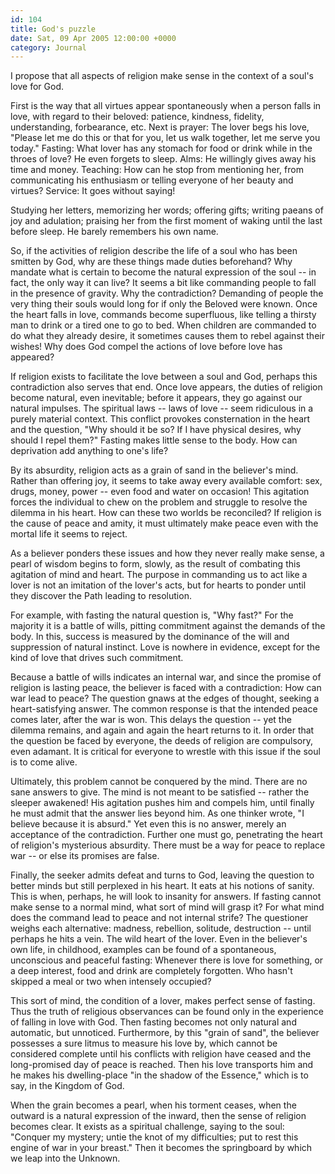 ```yaml
---
id: 104
title: God's puzzle
date: Sat, 09 Apr 2005 12:00:00 +0000
category: Journal
---
```


I propose that all aspects of religion make sense in the context of a
soul's love for God.

First is the way that all virtues appear spontaneously when a person
falls in love, with regard to their beloved: patience, kindness,
fidelity, understanding, forbearance, etc.  Next is prayer: The lover
begs his love, "Please let me do this or that for you, let us walk
together, let me serve you today."  Fasting: What lover has any stomach
for food or drink while in the throes of love?  He even forgets to
sleep.  Alms: He willingly gives away his time and money.  Teaching: How
can he stop from mentioning her, from communicating his enthusiasm or
telling everyone of her beauty and virtues?  Service: It goes without
saying!

Studying her letters, memorizing her words; offering gifts; writing
paeans of joy and adulation; praising her from the first moment of
waking until the last before sleep.  He barely remembers his own name.

So, if the activities of religion describe the life of a soul who has
been smitten by God, why are these things made duties beforehand?  Why
mandate what is certain to become the natural expression of the soul --
in fact, the only way it can live?  It seems a bit like commanding
people to fall in the presence of gravity.  Why the contradiction?
Demanding of people the very thing their souls would long for if only
the Beloved were known.  Once the heart falls in love, commands become
superfluous, like telling a thirsty man to drink or a tired one to go to
bed.  When children are commanded to do what they already desire, it
sometimes causes them to rebel against their wishes!  Why does God
compel the actions of love before love has appeared?

If religion exists to facilitate the love between a soul and God,
perhaps this contradiction also serves that end.  Once love appears, the
duties of religion become natural, even inevitable; before it appears,
they go against our natural impulses.  The spiritual laws -- laws of
love -- seem ridiculous in a purely material context.  This conflict
provokes consternation in the heart and the question, "Why should it be
so?  If I have physical desires, why should I repel them?"  Fasting
makes little sense to the body.  How can deprivation add anything to
one's life?

By its absurdity, religion acts as a grain of sand in the believer's
mind.  Rather than offering joy, it seems to take away every available
comfort: sex, drugs, money, power -- even food and water on occasion!
This agitation forces the individual to chew on the problem and struggle
to resolve the dilemma in his heart.  How can these two worlds be
reconciled?  If religion is the cause of peace and amity, it must
ultimately make peace even with the mortal life it seems to reject.

As a believer ponders these issues and how they never really make sense,
a pearl of wisdom begins to form, slowly, as the result of combating
this agitation of mind and heart.  The purpose in commanding us to act
like a lover is not an imitation of the lover's acts, but for hearts to
ponder until they discover the Path leading to resolution.

For example, with fasting the natural question is, "Why fast?"  For the
majority it is a battle of wills, pitting commitment against the demands
of the body.  In this, success is measured by the dominance of the will
and suppression of natural instinct.  Love is nowhere in evidence,
except for the kind of love that drives such commitment.

Because a battle of wills indicates an internal war, and since the
promise of religion is lasting peace, the believer is faced with a
contradiction: How can war lead to peace?  The question gnaws at the
edges of thought, seeking a heart-satisfying answer.  The common
response is that the intended peace comes later, after the war is won.
This delays the question -- yet the dilemma remains, and again and again
the heart returns to it.  In order that the question be faced by
everyone, the deeds of religion are compulsory, even adamant.  It is
critical for everyone to wrestle with this issue if the soul is to come
alive.

Ultimately, this problem cannot be conquered by the mind.  There are no
sane answers to give.  The mind is not meant to be satisfied -- rather
the sleeper awakened!  His agitation pushes him and compels him, until
finally he must admit that the answer lies beyond him.  As one thinker
wrote, "I believe because it is absurd."  Yet even this is no answer,
merely an acceptance of the contradiction.  Further one must go,
penetrating the heart of religion's mysterious absurdity.  There must be
a way for peace to replace war -- or else its promises are false.

Finally, the seeker admits defeat and turns to God, leaving the question
to better minds but still perplexed in his heart.  It eats at his
notions of sanity.  This is when, perhaps, he will look to insanity for
answers.  If fasting cannot make sense to a normal mind, what sort of
mind will grasp it?  For what mind does the command lead to peace and
not internal strife?  The questioner weighs each alternative: madness,
rebellion, solitude, destruction -- until perhaps he hits a vein.  The
wild heart of the lover.  Even in the believer's own life, in childhood,
examples can be found of a spontaneous, unconscious and peaceful
fasting: Whenever there is love for something, or a deep interest, food
and drink are completely forgotten.  Who hasn't skipped a meal or two
when intensely occupied?

This sort of mind, the condition of a lover, makes perfect sense of
fasting.  Thus the truth of religious observances can be found only in
the experience of falling in love with God.  Then fasting becomes not
only natural and automatic, but unnoticed.  Furthermore, by this "grain
of sand", the believer possesses a sure litmus to measure his love by,
which cannot be considered complete until his conflicts with religion
have ceased and the long-promised day of peace is reached.  Then his
love transports him and he makes his dwelling-place "in the shadow of
the Essence," which is to say, in the Kingdom of God.

When the grain becomes a pearl, when his torment ceases, when the
outward is a natural expression of the inward, then the sense of
religion becomes clear.  It exists as a spiritual challenge, saying to
the soul: "Conquer my mystery; untie the knot of my difficulties; put to
rest this engine of war in your breast."  Then it becomes the
springboard by which we leap into the Unknown.


